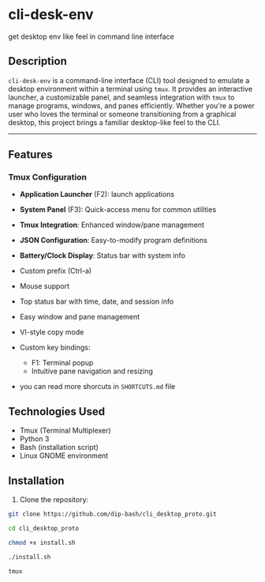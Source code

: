 # cli-desk-env
get desktop env like feel in command line interface

## Description

`cli-desk-env` is a command-line interface (CLI) tool designed to emulate a desktop environment within a terminal using `tmux`. It provides an interactive launcher, a customizable panel, and seamless integration with `tmux` to manage programs, windows, and panes efficiently. Whether you're a power user who loves the terminal or someone transitioning from a graphical desktop, this project brings a familiar desktop-like feel to the CLI.

---
## Features

### Tmux Configuration
- **Application Launcher** (F2): launch applications
- **System Panel** (F3): Quick-access menu for common utilities
- **Tmux Integration**: Enhanced window/pane management
- **JSON Configuration**: Easy-to-modify program definitions
- **Battery/Clock Display**: Status bar with system info

- Custom prefix (Ctrl-a)
- Mouse support
- Top status bar with time, date, and session info
- Easy window and pane management
- VI-style copy mode
- Custom key bindings:
  - F1: Terminal popup
  - Intuitive pane navigation and resizing
- you can read more shorcuts in `SHORTCUTS.md` file
  


## Technologies Used
- Tmux (Terminal Multiplexer)
- Python 3
- Bash (installation script)
- Linux GNOME environment

## Installation

1. Clone the repository:
```bash
git clone https://github.com/dip-bash/cli_desktop_proto.git

cd cli_desktop_proto

chmod +x install.sh

./install.sh

tmux

